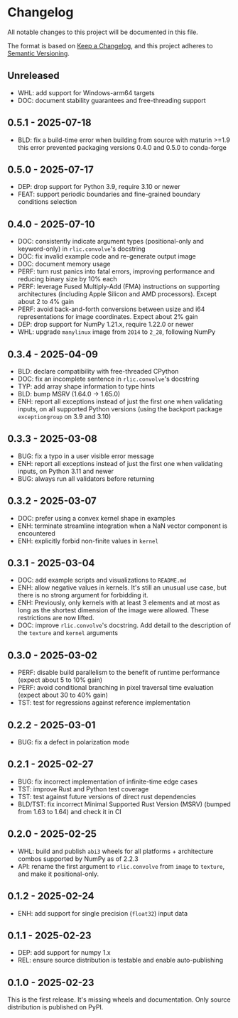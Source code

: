 # Changelog
All notable changes to this project will be documented in this file.

The format is based on [Keep a Changelog](https://keepachangelog.com/en/1.1.0/),
and this project adheres to [Semantic Versioning](https://semver.org/spec/v2.0.0.html).

## Unreleased

- WHL: add support for Windows-arm64 targets
- DOC: document stability guarantees and free-threading support

## 0.5.1 - 2025-07-18

- BLD: fix a build-time error when building from source with maturin >=1.9
  this error prevented packaging versions 0.4.0 and 0.5.0 to conda-forge

## 0.5.0 - 2025-07-17

- DEP: drop support for Python 3.9, require 3.10 or newer
- FEAT: support periodic boundaries and fine-grained boundary conditions selection

## 0.4.0 - 2025-07-10

- DOC: consistently indicate argument types (positional-only and keyword-only)
  in `rlic.convolve`'s docstring
- DOC: fix invalid example code and re-generate output image
- DOC: document memory usage
- PERF: turn rust panics into fatal errors, improving performance and
  reducing binary size by 10% each
- PERF: leverage Fused Multiply-Add (FMA) instructions on supporting architectures
  (including Apple Silicon and AMD processors). Except about 2 to 4% gain
- PERF: avoid back-and-forth conversions between usize and i64 representations
  for image coordinates. Expect about 2% gain
- DEP: drop support for NumPy 1.21.x, require 1.22.0 or newer
- WHL: upgrade `manylinux` image from `2014` to `2_28`, following NumPy

## 0.3.4 - 2025-04-09

- BLD: declare compatibility with free-threaded CPython
- DOC: fix an incomplete sentence in `rlic.convolve`'s docstring
- TYP: add array shape information to type hints
- BLD: bump MSRV (1.64.0 -> 1.65.0)
- ENH: report all exceptions instead of just the first one when validating inputs,
  on all supported Python versions (using the backport package `exceptiongroup`
  on 3.9 and 3.10)

## 0.3.3 - 2025-03-08

- BUG: fix a typo in a user visible error message
- ENH: report all exceptions instead of just the first one when validating inputs, on
  Python 3.11 and newer
- BUG: always run all validators before returning

## 0.3.2 - 2025-03-07

- DOC: prefer using a convex kernel shape in examples
- ENH: terminate streamline integration when a NaN vector component is encountered
- ENH: explicitly forbid non-finite values in `kernel`

## 0.3.1 - 2025-03-04

- DOC: add example scripts and visualizations to `README.md`
- ENH: allow negative values in kernels. It's still an unusual use case,
  but there is no strong argument for forbidding it.
- ENH: Previously, only kernels with at least 3 elements and at most as long as
  the shortest dimension of the image were allowed. These restrictions are now
  lifted.
- DOC: improve `rlic.convolve`'s docstring. Add detail to the description of the
  `texture` and `kernel` arguments

## 0.3.0 - 2025-03-02

- PERF: disable build parallelism to the benefit of runtime performance
  (expect about 5 to 10% gain)
- PERF: avoid conditional branching in pixel traversal time evaluation
  (expect about 30 to 40% gain)
- TST: test for regressions against reference implementation

## 0.2.2 - 2025-03-01

- BUG: fix a defect in polarization mode

## 0.2.1 - 2025-02-27

- BUG: fix incorrect implementation of infinite-time edge cases
- TST: improve Rust and Python test coverage
- TST: test against future versions of direct rust dependencies
- BLD/TST: fix incorrect Minimal Supported Rust Version (MSRV) (bumped from 1.63
  to 1.64) and check it in CI

## 0.2.0 - 2025-02-25

- WHL: build and publish `abi3` wheels for all platforms + architecture combos
  supported by NumPy as of 2.2.3
- API: rename the first argument to `rlic.convolve` from `image` to `texture`,
  and make it positional-only.

## 0.1.2 - 2025-02-24

- ENH: add support for single precision (`float32`) input data

## 0.1.1 - 2025-02-23

- DEP: add support for numpy 1.x
- REL: ensure source distribution is testable and enable auto-publishing

## 0.1.0 - 2025-02-23

This is the first release. It's missing wheels and documentation.
Only source distribution is published on PyPI.

